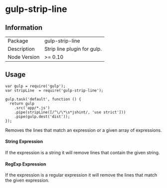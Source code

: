 gulp-strip-line
===============

## Information

<table>
<tr> 
<td>Package</td><td>gulp-strip-line</td>
</tr>
<tr>
<td>Description</td>
<td>Strip line plugin for gulp.</td>
</tr>
<tr>
<td>Node Version</td>
<td>>= 0.10</td>
</tr>
</table>

## Usage

    var gulp = require('gulp');
    var stripLine  = require('gulp-strip-line');

    gulp.task('default', function () {
      return gulp
        .src('app/*.js')
        .pipe(stripLine([/^\/\*\s*jshint/, 'use strict']))
        .pipe(gulp.dest('dist'));
    });

Removes the lines that match an expression or a given array of
expressions.

#### String Expression

If the expression is a string it will remove lines that contain the
given string.

#### RegExp Expression

If the expression is a regular expression it will remove the lines
that match the given expression.
